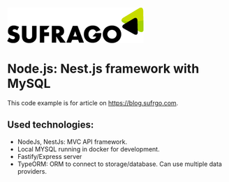 [![N|Solid](logo.png)](https://sufrago.com)


# Node.js: Nest.js framework with MySQL


This code example is for article on https://blog.sufrgo.com.


## Used technologies:
- NodeJs, NestJs: MVC API framework. 
- Local MYSQL running in docker for development.
- Fastify/Express server
- TypeORM: ORM to connect to storage/database. Can use multiple data providers.

